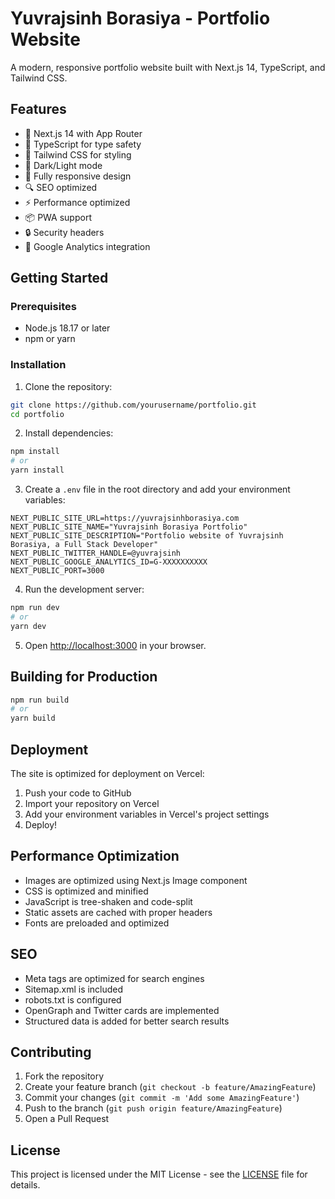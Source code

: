 # Yuvrajsinh Borasiya - Portfolio Website

A modern, responsive portfolio website built with Next.js 14, TypeScript, and Tailwind CSS.

## Features

- 🚀 Next.js 14 with App Router
- 💎 TypeScript for type safety
- 🎨 Tailwind CSS for styling
- 🌙 Dark/Light mode
- 📱 Fully responsive design
- 🔍 SEO optimized
- ⚡ Performance optimized
- 📦 PWA support
- 🔒 Security headers
- 🎯 Google Analytics integration

## Getting Started

### Prerequisites

- Node.js 18.17 or later
- npm or yarn

### Installation

1. Clone the repository:
```bash
git clone https://github.com/yourusername/portfolio.git
cd portfolio
```

2. Install dependencies:
```bash
npm install
# or
yarn install
```

3. Create a `.env` file in the root directory and add your environment variables:
```env
NEXT_PUBLIC_SITE_URL=https://yuvrajsinhborasiya.com
NEXT_PUBLIC_SITE_NAME="Yuvrajsinh Borasiya Portfolio"
NEXT_PUBLIC_SITE_DESCRIPTION="Portfolio website of Yuvrajsinh Borasiya, a Full Stack Developer"
NEXT_PUBLIC_TWITTER_HANDLE=@yuvrajsinh
NEXT_PUBLIC_GOOGLE_ANALYTICS_ID=G-XXXXXXXXXX
NEXT_PUBLIC_PORT=3000
```

4. Run the development server:
```bash
npm run dev
# or
yarn dev
```

5. Open [http://localhost:3000](http://localhost:3000) in your browser.

## Building for Production

```bash
npm run build
# or
yarn build
```

## Deployment

The site is optimized for deployment on Vercel:

1. Push your code to GitHub
2. Import your repository on Vercel
3. Add your environment variables in Vercel's project settings
4. Deploy!

## Performance Optimization

- Images are optimized using Next.js Image component
- CSS is optimized and minified
- JavaScript is tree-shaken and code-split
- Static assets are cached with proper headers
- Fonts are preloaded and optimized

## SEO

- Meta tags are optimized for search engines
- Sitemap.xml is included
- robots.txt is configured
- OpenGraph and Twitter cards are implemented
- Structured data is added for better search results

## Contributing

1. Fork the repository
2. Create your feature branch (`git checkout -b feature/AmazingFeature`)
3. Commit your changes (`git commit -m 'Add some AmazingFeature'`)
4. Push to the branch (`git push origin feature/AmazingFeature`)
5. Open a Pull Request

## License

This project is licensed under the MIT License - see the [LICENSE](LICENSE) file for details.
